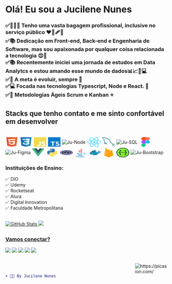 <h1>Olá! Eu sou a Jucilene Nunes</h1>

<h3>
     ✅👩🏼‍⚕️ Tenho uma vasta bagagem profissional, inclusive no serviço público ❤️🏥🩹💉 <br>
     ✅📚 Dedicação em Front-end, Back-end e Engenharia de Software, mas sou apaixonada por qualquer coisa relacionada a tecnologia 😍💪<br>
     ✅📚 Recentemente iniciei uma jornada de estudos em Data Analytcs e estou amando esse mundo de dados📊📈🔎💻<br>
     ✅🎯 A meta é evoluir, sempre 🚀 <br> 
     ✅💻 Focada nas tecnologias Typescript, Node e React. 🚀 <br> 
     ✅🔄 Metodologias Ágeis Scrum e Kanban ⭐ <br>
</h3> 

<h2>Stacks que tenho contato e me sinto confortável em desenvolver</h2>
  
<div style="display: inline_block"><br>
  <img align="center" alt="Ju-HTML" height="30" width="40" src="https://raw.githubusercontent.com/devicons/devicon/master/icons/html5/html5-original.svg">
  <img align="center" alt="Ju-CSS" height="30" width="40" src="https://raw.githubusercontent.com/devicons/devicon/master/icons/css3/css3-original.svg">
  <img align="center" alt="Ju-Js" height="30" width="40" src="https://raw.githubusercontent.com/devicons/devicon/master/icons/javascript/javascript-plain.svg">
  <img align="center" alt="Ju-Ts" height="30" width="40" src="https://raw.githubusercontent.com/devicons/devicon/master/icons/typescript/typescript-plain.svg">
  <img align="center" alt="Ju-Node" height="35" width="45"src="https://cdn.jsdelivr.net/gh/devicons/devicon@latest/icons/nodejs/nodejs-plain-wordmark.svg" />
  <img align="center" alt="Ju-React" height="35" width="45" src="https://raw.githubusercontent.com/devicons/devicon/master/icons/react/react-original.svg">
  <img align="center" alt="Ju-MySQL" height="30" width="40" src="https://raw.githubusercontent.com/devicons/devicon/master/icons/mysql/mysql-original.svg">
  <img align="center" alt="Ju-SQL" height="30" width="40"src="https://cdn.jsdelivr.net/gh/devicons/devicon@latest/icons/azuresqldatabase/azuresqldatabase-original.svg" />
  <img align="center" alt="Ju-Figma" height="30" width="40" src="https://raw.githubusercontent.com/devicons/devicon/master/icons/figma/figma-original.svg">
  <img align="center" alt="Ju-Figma" height="30" width="40"src="https://cdn.jsdelivr.net/gh/devicons/devicon@latest/icons/amazonwebservices/amazonwebservices-plain-wordmark.svg" />
  <img align="center" alt="Ju-Vue" height="30" width="40" src="https://raw.githubusercontent.com/devicons/devicon/master/icons/vuejs/vuejs-original.svg">
  <img align="center" alt="Ju-Python" height="30" width="40" src="https://raw.githubusercontent.com/devicons/devicon/master/icons/python/python-original.svg">
  <img align="center" alt="Ju-PHP" height="30" width="40" src="https://raw.githubusercontent.com/devicons/devicon/master/icons/php/php-original.svg">
  <img align="center" alt="Ju-Java" height="30" width="40" src="https://raw.githubusercontent.com/devicons/devicon/master/icons/java/java-original.svg">
  <img align="center" alt="Ju-Docker" height="30" width="40" src="https://raw.githubusercontent.com/devicons/devicon/master/icons/docker/docker-original.svg">
  <img align="center" alt="Ju-Firebase" height="30" width="40" src="https://raw.githubusercontent.com/devicons/devicon/master/icons/firebase/firebase-plain.svg">
  <img align="center" alt="Ju-Swagger" height="30" width="40" src="https://raw.githubusercontent.com/devicons/devicon/master/icons/swagger/swagger-original.svg">
  <img align="center" alt="Ju-Bootstrap" height="30" width="40"src="https://cdn.jsdelivr.net/gh/devicons/devicon@latest/icons/bootstrap/bootstrap-original.svg" />

<div>
     <h3>Instituições de Ensino:</h3>
      ✅ DIO<br>
      ✅ Udemy<br>
      ✅ Rocketseat<br>
      ✅ Alura<br>
      ✅ Digital Innovation<br>
      ✅ Faculdade Metropolitana<br>
</div> 

 ##
 
<div>
  <a href="https://github.com/jucilenenunes">
  <img src="https://github-readme-stats.vercel.app/api?username=jucilenenunes&theme=dracula" alt="GitHub Stats">
  <img src="https://github-readme-stats.vercel.app/api/top-langs/?username=jucilenenunes&layout=compact&langs_count=7&theme=dracula"/>
</div>
  
  ##
 
<div> 
  <h3>Vamos conectar?</h3>
  <a href="https://www.youtube.com/channel/UChuSWcXvns003Ms15Q9mNdA" target="_blank"><img src="https://img.shields.io/badge/YouTube-FF0000?style=for-the-badge&logo=youtube&logoColor=white" target="_blank"></a>
  <a href="https://www.instagram.com/jucilenenunes10/" target="_blank"><img src="https://img.shields.io/badge/-Instagram-%23E4405F?style=for-the-badge&logo=instagram&logoColor=white" target="_blank"></a>
  <a href="https://www.linkedin.com/in/jucilene-nunes" target="_blank"><img src="https://img.shields.io/badge/-LinkedIn-%230077B5?style=for-the-badge&logo=linkedin&logoColor=white" target="_blank"></a>
  <a href="https://discord.com/users/834610766539784234" target="_blank"><img src="https://img.shields.io/badge/-Discord-7289DA?style=for-the-badge&logo=discord&logoColor=white" target="_blank"></a>
  <a href="https://api.whatsapp.com/send?phone=5511967705101" target="_blank"><img src="https://img.shields.io/badge/WhatsApp-25D366?style=for-the-badge&logo=whatsapp&logoColor=white" target="_blank"></a>  
 </div>    
     
  ##
     



<div>
         <a href="https://picasion.com/"><img src="https://i.picasion.com/pic91/f66b6756cc5c1b24767132d2127faeba.gif" img align="right" width="100" height="100" border="0"  alt="https://picasion.com/" /></a><br /><a href="https://picasion.com/"></a>
</div>

```diff
+ 👩‍💻 By Jucilene Nunes
```

